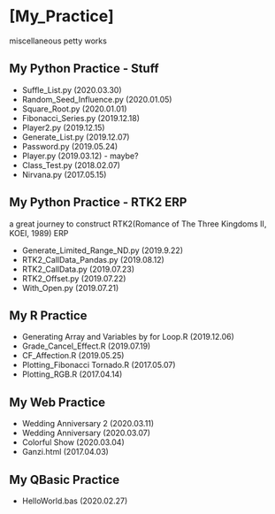 # [My_Practice]
miscellaneous petty works

## My Python Practice - Stuff
- Suffle_List.py (2020.03.30)
- Random_Seed_Influence.py (2020.01.05)
- Square_Root.py (2020.01.01)
- Fibonacci_Series.py (2019.12.18)
- Player2.py (2019.12.15)
- Generate_List.py (2019.12.07)
- Password.py (2019.05.24)
- Player.py (2019.03.12) - maybe?
- Class_Test.py (2018.02.07)
- Nirvana.py (2017.05.15)

## My Python Practice - RTK2 ERP
a great journey to construct RTK2(Romance of The Three Kingdoms II, KOEI, 1989) ERP
- Generate_Limited_Range_ND.py (2019.9.22)
- RTK2_CallData_Pandas.py (2019.08.12)
- RTK2_CallData.py (2019.07.23)
- RTK2_Offset.py (2019.07.22)
- With_Open.py (2019.07.21)

## My R Practice
- Generating Array and Variables by for Loop.R (2019.12.06)
- Grade_Cancel_Effect.R (2019.07.19)
- CF_Affection.R (2019.05.25)
- Plotting_Fibonacci Tornado.R (2017.05.07)
- Plotting_RGB.R (2017.04.14)

## My Web Practice
- Wedding Anniversary 2 (2020.03.11)
- Wedding Anniversary (2020.03.07)
- Colorful Show (2020.03.04)
- Ganzi.html (2017.04.03)

## My QBasic Practice
- HelloWorld.bas (2020.02.27)
